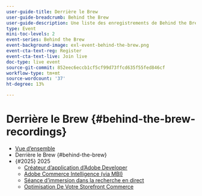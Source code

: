 ```yaml
---
user-guide-title: Derrière le Brew
user-guide-breadcrumb: Behind the Brew
user-guide-description: Une liste des enregistrements de Behind the Brew
type: Event
mini-toc-levels: 2
event-series: Behind the Brew
event-background-image: exl-event-behind-the-brew.png
event-cta-text-reg: Register
event-cta-text-live: Join live
doc-type: live event
source-git-commit: 852eec6eccb1cf5cf99d73ffcd635f55fed846cf
workflow-type: tm+mt
source-wordcount: '37'
ht-degree: 13%

---
```



# Derrière le Brew {#behind-the-brew-recordings}

+ [Vue d’ensemble](overview.md)
+ Derrière le Brew {#behind-the-brew}
+ {#2025} 2025
   + [Créateur d’application d’Adobe Developer](2025/app-builder.md)
   + [Adobe Commerce Intelligence (via MBI)](2025/commerce-intelligence.md)
   + [Séance d’immersion dans la recherche en direct](2025/deep-dive-live-search.md)
   + [Optimisation De Votre Storefront Commerce](2025/commerce-storefront.md)

